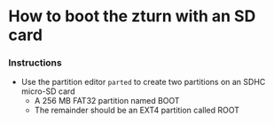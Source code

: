 # How to boot the zturn with an SD card


### Instructions
- Use the partition editor `parted` to create two partitions on an SDHC micro-SD card
  - A 256 MB FAT32 partition named BOOT
  - The remainder should be an EXT4 partition called ROOT
